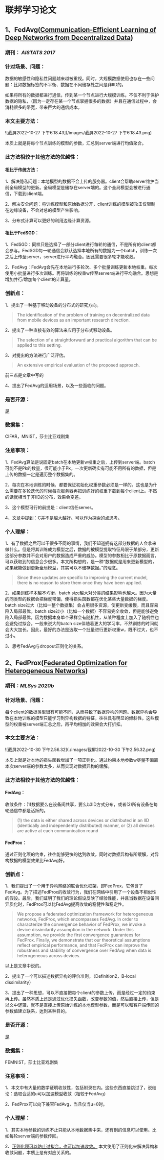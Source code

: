 # 联邦学习论文

## 1、FedAvg([Communication-Efficient Learning of Deep Networks from Decentralized Data](https://arxiv.org/abs/1602.05629))

### 期刊： *AISTATS 2017*

### 针对场景、问题：

数据的敏感性和隐私性问题越来越被重视。同时，大规模数据使用也存在一些问题：比如数据标签的不平衡、数据在不同储存处之间是非IID的。

如果将所有的数据都进行通信，传到某一个节点进行大规模训练，不仅不利于保护数据的隐私，（因为一定存在某一个节点掌握很多的数据）并且在通信过程中，会消耗很多的带宽，带来巨大的通信成本。

### 本文主要方法：

![截屏2022-10-27 下午6.18.43](/images/截屏2022-10-27 下午6.18.43.png)

本质上就是将每个节点训练的模型的参数，汇总到server端进行均值聚合。

### 此方法相较于其他方法的优越性：

#### 相比于传统方法：

1、解决隐私问题：本地模型的数据不会上传的服务器。client会帮助server维护当前全局模型的更新。全局模型是储存在server端的。这个全局模型会被进行通信，下载到client端。

2、解决安全问题：将训练模型和原始数据分开，client训练的模型被攻击仅限制在边缘设备，不会对总的模型产生影响。

3、分布式计算可以更好的利用边缘计算资源。

#### 相比于FedSGD：

1、FedSGD：同样只是选择了一部分client进行每轮的通信，不是所有的client都会参与。FedSGD每一轮通信会默认选择本地所有的数据为一个batch，训练一次之后上传至server，server进行平均融合。因此需要很多轮才能收敛。

2、FedAvg：FedAvg会先在本地进行多轮次、多个批量训练更新本地权重。每次使用小批量进行多次训练。再将训练的权重w传至server端进行平均融合。思想是增加并行/增加每个client的计算量。

### 创新点：

1、提出了一种基于移动设备的分布式的研究方向。

> The identification of the problem of training on decentralized data from mobile devices as an important research direction.

2、提出了一种直接有效的算法来应用于分布式移动设备。

> The selection of a straightforward and practical algorithm that can be applied to this setting.

3、对提出的方法进行广泛评估。

> An extensive empirical evaluation of the proposed approach.

前三点是文章中写的

4、提出了FedAvg的适用场景，以及一些面临的问题。

### 是否开源：

[是](https://github.com/roxanneluo/Federated-Learning)

### 数据集：

CIFAR，MNIST，莎士比亚戏剧集

### 注意事项：

1、FedAvg算法是说固定batch在本地更新w权重之后，上传到server端。batch可能不是Pk的数量，很可能小于Pk。一次更新确实有可能不用所有的数据，但是上传的数据一定是遍历整个数据集的。

2、每次在本地训练的时候，都要保证初始化权重参数必须是一样的。这也是为什么需要在多轮迭代的时候每次服务器再把训练好的权重下载到每个client上。不然的话就相当于非IID的分布，效果会变差。

3、这个模型可行的前提是：client信任server。

4、文章中提到：C并不是越大越好。可以作为探索的点思考。

### 个人理解：

1、有了数据之后可以干很多不同的事情，我们不知道拥有这部分数据的人会拿来做什么。但是将其训练成为模型之后，数据的被模型提取特征局限于某部分，更新这部分参数并不会对用户的数据造成严重的威胁。模型的参数相比于原数据而言，可以获取到的信息会少很多。本文所构想的，是一种“数据就是用来更新模型的，如果我能做到更新全局模型，其实可以不储存数据。”的理念。

> Since these updates are specific to improving the current model, there is no reason to store them once they have been applied.

2、如果训练样本越不均衡，batch size越大对分类的结果影响也越大。因为大量的同类型的数据会把梯度带偏，使得损失函数都在优化某些大量数据的梯度。batch size过大（比如一整个数据集）会占用很多资源，使更新变缓慢，而且容易陷入局部最优。batch size过小（比如一个数据）不容易完全收敛，但是能够避免陷入局部最优，因为数据本身单个采样会有随机性，从某种程度上加入了随机性也会避免过拟合。一般来说大的batch size伴随着更大的学习率，不然训练的时间就会大大加长。因此，最好的办法是选取一个批量进行更新权重w，既不过大，也不过小。

3、思考FedAvg与dropout正则化的关系。



## 2、FedProx([Federated Optimization for Heterogeneous Networks](https://openreview.net/pdf?id=SkgwE5Ss3N))

### 期刊：*MLSys 2020b*

### 针对场景、问题：

每个client的数据类型很有可能不同，从而导致了数据异构的问题。数据异构会导致在本地训练的模型只能学习到异构数据的特征，往往具有明显的倾斜性。这些模型的权重被server端汇总之后，再平均相加的效果会大打折扣。

### 本文主要方法：

![截屏2022-10-30 下午2.56.32](./images/截屏2022-10-30 下午2.56.32.png)

本质上就是对本地的损失函数增加了一项正则化。通过约束本地参数w尽量不偏离本次server端的参数太多，从而实现对数据异构的缓解。

### 此方法相较于其他方法的优越性：

#### FedAvg：

收敛条件：(1)数据要么在设备间共享，要么以IID方式分布，或者(2)所有设备在每轮通信中都是活跃的。

> (1) the data is either shared across devices or distributed in an IID (identically and independently distributed) manner, or (2) all devices are active at each communication round

#### FedProx：

通过正则化项的约束，往往能够更快的达到收敛。同时对数据异构有所缓解，对异构数据的模型效果比FedAvg好。

### 创新点：

1、我们提出了一个用于异构网络的联合优化框架，即FedProx，它包含了FedAvg。为了描述FedProx的收敛行为，我们在网络中引用了一个设备不相似性的假设。最后，我们证明了我们的理论假设反映了经验性能，并且当数据在设备间异质化时，FedProx可以比FedAvg提高收敛的稳健性和稳定性。

> We propose a federated optimization framework for heterogeneous networks, FedProx, which encompasses FedAvg. In order to characterize the convergence behavior of FedProx, we invoke a device dissimilarity assumption in the network. Under this assumption, we provide the first convergence guarantees for FedProx. Finally, we demonstrate that our theoretical assumptions reflect empirical performance, and that FedProx can improve the robustness and stability of convergence over FedAvg when data is heterogeneous across devices.

以上是文章中说的。

2、提出了一个可以描述数据异构的评价准则。（Definition2，B-local dissimilarity）

3、提出了一种思想，可以不直接把每个client的参数上传，而是经过一定的约束再上传。虽然本质上还是通过优化损失函数，改变参数的值，然后直接上传，但是以文中逻辑，就不是直接上传原始训练的本地模型参数，而是可以和客户端传回的参数值建立联系，达到某种目的。

### 是否开源：

[是](https://github.com/litian96/FedProx)

### 数据集：

FEMNIST，莎士比亚戏剧集

### 注意事项：

1、本文中有大量的数学证明收敛性，包括附录在内。这些东西直接跳过了，说结论：选取合适的u可以加速模型收敛（相较于FedAvg）

2、FedProx可以向下兼容FedAvg，当且仅当u=0时。

### 个人理解：

1、其实本地参数的训练不止只能从本地数据集中来，还有别的信息可以使用。比如每轮server端的参数传回。

2、[正则化项可以防止过拟合，也可以加速收敛。](https://blog.csdn.net/yinyu19950811/article/details/61922893) 本文使用了正则化来解决异构和收敛问题，本质上是有对应关系的。
